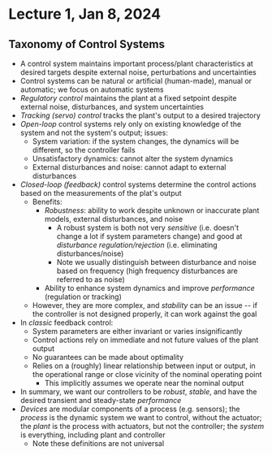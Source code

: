 # Lecture 1, Jan 8, 2024

## Taxonomy of Control Systems

* A control system maintains important process/plant characteristics at desired targets despite external noise, perturbations and uncertainties
* Control systems can be natural or artificial (human-made), manual or automatic; we focus on automatic systems
* *Regulatory control* maintains the plant at a fixed setpoint despite external noise, disturbances, and system uncertainties
* *Tracking (servo) control* tracks the plant's output to a desired trajectory
* *Open-loop* control systems rely only on existing knowledge of the system and not the system's output; issues:
	* System variation: if the system changes, the dynamics will be different, so the controller fails
	* Unsatisfactory dynamics: cannot alter the system dynamics
	* External disturbances and noise: cannot adapt to external disturbances
* *Closed-loop (feedback)* control systems determine the control actions based on the measurements of the plat's output
	* Benefits:
		* *Robustness*: ability to work despite unknown or inaccurate plant models, external disturbances, and noise
			* A robust system is both not very *sensitive* (i.e. doesn't change a lot if system parameters change) and good at *disturbance regulation/rejection* (i.e. eliminating disturbances/noise)
			* Note we usually distinguish between disturbance and noise based on frequency (high frequency disturbances are referred to as noise)
		* Ability to enhance system dynamics and improve *performance* (regulation or tracking)
	* However, they are more complex, and *stability* can be an issue -- if the controller is not designed properly, it can work against the goal
* In *classic* feedback control:
	* System parameters are either invariant or varies insignificantly
	* Control actions rely on immediate and not future values of the plant output
	* No guarantees can be made about optimality
	* Relies on a (roughly) linear relationship between input or output, in the operational range or close vicinity of the nominal operating point
		* This implicitly assumes we operate near the nominal output
* In summary, we want our controllers to be *robust*, *stable*, and have the desired transient and steady-state *performance*
* *Devices* are modular components of a process (e.g. sensors); the *process* is the dynamic system we want to control, without the actuator; the *plant* is the process with actuators, but not the controller; the *system* is everything, including plant and controller
	* Note these definitions are not universal

